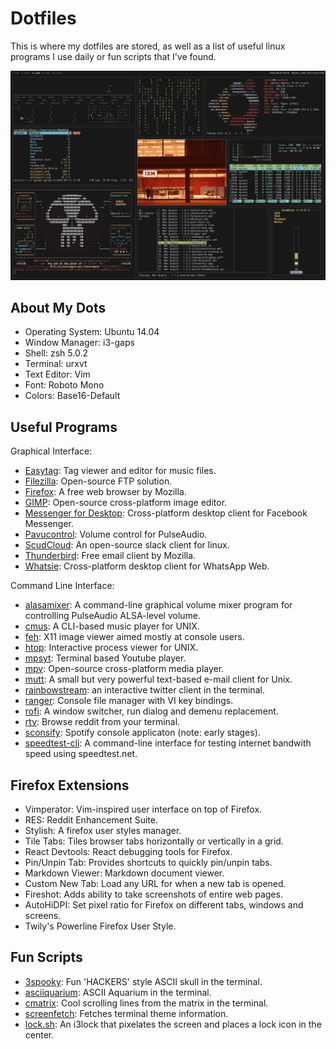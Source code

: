 # Dotfiles

This is where my dotfiles are stored, as well as a list of useful
linux programs I use daily or fun scripts that I've found.

![screenfetch](screenfetch.png)


## About My Dots

- Operating System: Ubuntu 14.04
- Window Manager: i3-gaps
- Shell: zsh 5.0.2
- Terminal: urxvt
- Text Editor: Vim
- Font: Roboto Mono
- Colors: Base16-Default




## Useful Programs

Graphical Interface:

- [Easytag](https://wiki.gnome.org/Apps/EasyTAG): Tag viewer and editor for
  music files.
- [Filezilla](https://filezilla-project.org/): Open-source FTP solution.
- [Firefox](https://www.mozilla.org/en-GB/firefox/new/): A free web browser by
  Mozilla.
- [GIMP](https://www.gimp.org/): Open-source cross-platform image editor.
- [Messenger for Desktop](https://messengerfordesktop.com/): Cross-platform
  desktop client for Facebook Messenger.
- [Pavucontrol](https://apps.ubuntu.com/cat/applications/pavucontrol/): Volume
  control for PulseAudio.
- [ScudCloud](https://github.com/raelgc/scudcloud): An open-source
  slack client for linux.
- [Thunderbird](https://www.mozilla.org/en-GB/thunderbird/): Free email client
  by Mozilla.
- [Whatsie](https://whatsie.chat/): Cross-platform desktop client for WhatsApp Web.

Command Line Interface:

- [alasamixer](https://wiki.ubuntu.com/Audio/Alsamixer): A command-line
  graphical volume mixer program for controlling PulseAudio ALSA-level volume.
- [cmus](https://cmus.github.io/#home): A CLI-based music player for UNIX.
- [feh](https://feh.finalrewind.org/): X11 image viewer aimed mostly at console
  users.
- [htop](http://hisham.hm/htop/): Interactive process viewer for UNIX.
- [mpsyt](https://github.com/mps-youtube/mps-youtube): Terminal based
  Youtube player.
- [mpv](https://mpv.io/): Open-source cross-platform media player.
- [mutt](http://www.mutt.org/): A small but very powerful text-based 
  e-mail client for Unix.
- [rainbowstream](http://www.rainbowstream.org/): an interactive twitter client
  in the terminal.
- [ranger](http://ranger.nongnu.org/): Console file manager with VI key
  bindings.
- [rofi](https://davedavenport.github.io/rofi/): A window switcher, run dialog
  and demenu replacement.
- [rtv](https://github.com/michael-lazar/rtv): Browse reddit from your terminal.
- [sconsify](https://github.com/fabiofalci/sconsify): Spotify console applicaton
  (note: early stages).
- [speedtest-cli](https://github.com/sivel/speedtest-cli): A command-line 
  interface for testing internet bandwith speed using speedtest.net.


## Firefox Extensions

- Vimperator: Vim-inspired user interface on top of Firefox.
- RES: Reddit Enhancement Suite.
- Stylish: A firefox user styles manager.
- Tile Tabs: Tiles browser tabs horizontally or vertically in a grid.
- React Devtools: React debugging tools for Firefox.
- Pin/Unpin Tab: Provides shortcuts to quickly pin/unpin tabs.
- Markdown Viewer: Markdown document viewer.
- Custom New Tab: Load any URL for when a new tab is opened.
- Fireshot: Adds ability to take screenshots of entire web pages.
- AutoHiDPI: Set pixel ratio for Firefox on different tabs, windows and screens.
- Twily's Powerline Firefox User Style.


## Fun Scripts

- [3spooky](https://github.com/nathanielgreen/dotfiles/blob/master/funscripts/3spooky.lua): 
  Fun 'HACKERS' style ASCII skull in the terminal.
- [asciiquarium](https://github.com/cmatsuoka/asciiquarium): ASCII Aquarium in
  the terminal.
- [cmatrix](http://www.asty.org/cmatrix/): Cool scrolling lines from the matrix
  in the terminal.
- [screenfetch](https://github.com/KittyKatt/screenFetch): Fetches terminal theme information.
- [lock.sh](https://github.com/nathanielgreen/dotfiles/blob/master/funscripts/lock.sh): 
  An i3lock that pixelates the screen and places a lock icon in the center.

